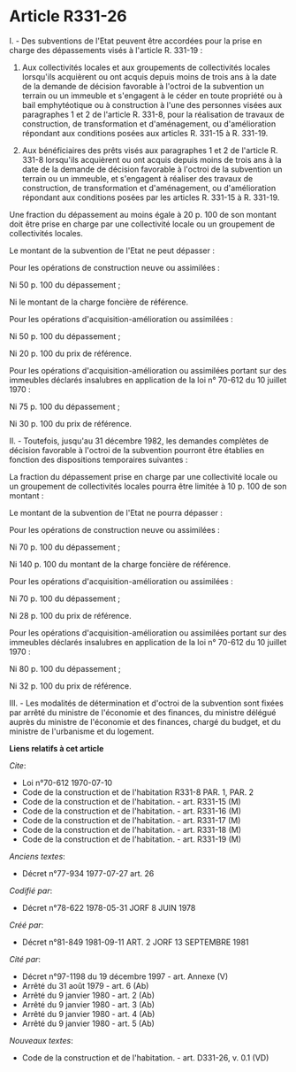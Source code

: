# Article R331-26

I. - Des subventions de l'Etat peuvent être accordées pour la prise en charge des dépassements visés à l'article R. 331-19 :

1. Aux collectivités locales et aux groupements de collectivités locales lorsqu'ils acquièrent ou ont acquis depuis moins de
trois ans à la date de la demande de décision favorable à l'octroi de la subvention un terrain ou un immeuble et s'engagent à
le céder en toute propriété ou à bail emphytéotique ou à construction à l'une des personnes visées aux paragraphes 1 et 2 de
l'article R. 331-8, pour la réalisation de travaux de construction, de transformation et d'aménagement, ou d'amélioration
répondant aux conditions posées aux articles R. 331-15 à R. 331-19.

2. Aux bénéficiaires des prêts visés aux paragraphes 1 et 2 de l'article R. 331-8 lorsqu'ils acquièrent ou ont acquis depuis
moins de trois ans à la date de la demande de décision favorable à l'octroi de la subvention un terrain ou un immeuble, et
s'engagent à réaliser des travaux de construction, de transformation et d'aménagement, ou d'amélioration répondant aux
conditions posées par les articles R. 331-15 à R. 331-19.

Une fraction du dépassement au moins égale à 20 p. 100 de son montant doit être prise en charge par une collectivité locale
ou un groupement de collectivités locales.

Le montant de la subvention de l'Etat ne peut dépasser :

Pour les opérations de construction neuve ou assimilées :

Ni 50 p. 100 du dépassement ;

Ni le montant de la charge foncière de référence.

Pour les opérations d'acquisition-amélioration ou assimilées :

Ni 50 p. 100 du dépassement ;

Ni 20 p. 100 du prix de référence.

Pour les opérations d'acquisition-amélioration ou assimilées portant sur des immeubles déclarés insalubres en application de
la loi n° 70-612 du 10 juillet 1970 :

Ni 75 p. 100 du dépassement ;

Ni 30 p. 100 du prix de référence.

II. - Toutefois, jusqu'au 31 décembre 1982, les demandes complètes de décision favorable à l'octroi de la subvention pourront
être établies en fonction des dispositions temporaires suivantes :

La fraction du dépassement prise en charge par une collectivité locale ou un groupement de collectivités locales pourra être
limitée à 10 p. 100 de son montant :

Le montant de la subvention de l'Etat ne pourra dépasser :

Pour les opérations de construction neuve ou assimilées :

Ni 70 p. 100 du dépassement ;

Ni 140 p. 100 du montant de la charge foncière de référence.

Pour les opérations d'acquisition-amélioration ou assimilées :

Ni 70 p. 100 du dépassement ;

Ni 28 p. 100 du prix de référence.

Pour les opérations d'acquisition-amélioration ou assimilées portant sur des immeubles déclarés insalubres en application de
la loi n° 70-612 du 10 juillet 1970 :

Ni 80 p. 100 du dépassement ;

Ni 32 p. 100 du prix de référence.

III. - Les modalités de détermination et d'octroi de la subvention sont fixées par arrêté du ministre de l'économie et des
finances, du ministre délégué auprès du ministre de l'économie et des finances, chargé du budget, et du ministre de
l'urbanisme et du logement.

**Liens relatifs à cet article**

_Cite_:

  - Loi n°70-612 1970-07-10
  - Code de la construction et de l'habitation R331-8 PAR. 1, PAR. 2
  - Code de la construction et de l'habitation. - art. R331-15 (M)
  - Code de la construction et de l'habitation. - art. R331-16 (M)
  - Code de la construction et de l'habitation. - art. R331-17 (M)
  - Code de la construction et de l'habitation. - art. R331-18 (M)
  - Code de la construction et de l'habitation. - art. R331-19 (M)

_Anciens textes_:

  - Décret n°77-934 1977-07-27 art. 26

_Codifié par_:

  - Décret n°78-622 1978-05-31 JORF 8 JUIN 1978

_Créé par_:

  - Décret n°81-849 1981-09-11 ART. 2 JORF 13 SEPTEMBRE 1981

_Cité par_:

  - Décret n°97-1198 du 19 décembre 1997 - art. Annexe (V)
  - Arrêté du 31 août 1979 - art. 6 (Ab)
  - Arrêté du 9 janvier 1980 - art. 2 (Ab)
  - Arrêté du 9 janvier 1980 - art. 3 (Ab)
  - Arrêté du 9 janvier 1980 - art. 4 (Ab)
  - Arrêté du 9 janvier 1980 - art. 5 (Ab)

_Nouveaux textes_:

  - Code de la construction et de l'habitation. - art. D331-26, v. 0.1 (VD)
